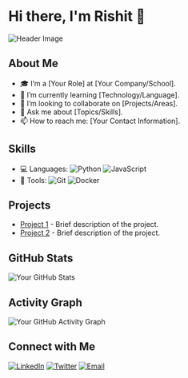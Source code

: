 # Hi there, I'm Rishit 👋

![Header Image](https://your-image-url)

## About Me
- 🎓 I’m a [Your Role] at [Your Company/School].
- 🌱 I’m currently learning [Technology/Language].
- 👯 I’m looking to collaborate on [Projects/Areas].
- 💬 Ask me about [Topics/Skills].
- 📫 How to reach me: [Your Contact Information].

## Skills
- 💻 Languages: ![Python](https://img.shields.io/badge/-Python-333333?style=flat&logo=python) ![JavaScript](https://img.shields.io/badge/-JavaScript-333333?style=flat&logo=javascript)
- 🔧 Tools: ![Git](https://img.shields.io/badge/-Git-333333?style=flat&logo=git) ![Docker](https://img.shields.io/badge/-Docker-333333?style=flat&logo=docker)

## Projects
- [Project 1](https://github.com/yourusername/project1) - Brief description of the project.
- [Project 2](https://github.com/yourusername/project2) - Brief description of the project.

## GitHub Stats
![Your GitHub Stats](https://github-readme-stats.vercel.app/api?username=yourusername&show_icons=true)

## Activity Graph
![Your GitHub Activity Graph](https://activity-graph.herokuapp.com/graph?username=yourusername&theme=dracula)

## Connect with Me
[![LinkedIn](https://img.shields.io/badge/-LinkedIn-0077B5?style=flat&logo=linkedin)](https://www.linkedin.com/in/yourusername)
[![Twitter](https://img.shields.io/badge/-Twitter-1DA1F2?style=flat&logo=twitter)](https://twitter.com/yourusername)
[![Email](https://img.shields.io/badge/-Email-D14836?style=flat&logo=gmail&logoColor=white)](mailto:your-email@example.com)
